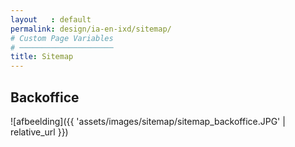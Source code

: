 ```yaml
---
layout   : default
permalink: design/ia-en-ixd/sitemap/
# Custom Page Variables
# ─────────────────────
title: Sitemap
---
```


Backoffice
----------

![afbeelding]({{ 'assets/images/sitemap/sitemap_backoffice.JPG' | relative_url }})